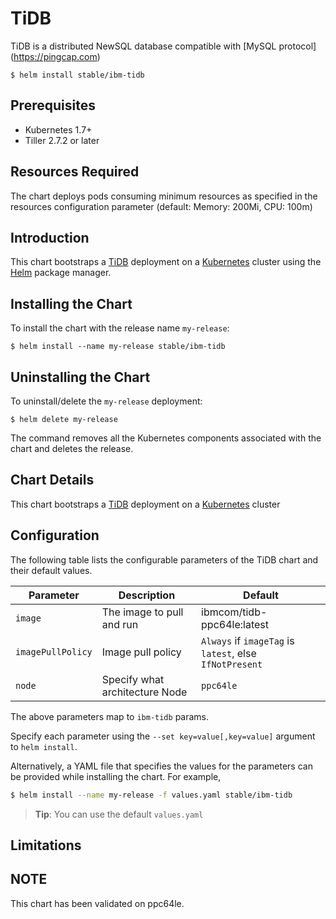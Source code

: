 # TiDB

TiDB is a distributed NewSQL database compatible with [MySQL protocol] (https://pingcap.com) 

```console
$ helm install stable/ibm-tidb
```

## Prerequisites

- Kubernetes 1.7+ 
- Tiller 2.7.2 or later

## Resources Required
The chart deploys pods consuming minimum resources as specified in the resources configuration parameter (default: Memory: 200Mi, CPU: 100m)

## Introduction

This chart bootstraps a [TiDB](https://hub.docker.com/r/ibmcom/tidb-ppc64le/) deployment on a [Kubernetes](http://kubernetes.io) cluster using the [Helm](https://helm.sh) package manager.


## Installing the Chart

To install the chart with the release name `my-release`:

```console
$ helm install --name my-release stable/ibm-tidb
```

## Uninstalling the Chart

To uninstall/delete the `my-release` deployment:

```console
$ helm delete my-release
```

The command removes all the Kubernetes components associated with the chart and deletes the release.

## Chart Details
This chart bootstraps a [TiDB](https://hub.docker.com/r/ibmcom/tidb-ppc64le/) deployment on a [Kubernetes](http://kubernetes.io) cluster


## Configuration

The following table lists the configurable parameters of the TiDB chart and their default values.

|      Parameter            |          Description            |                         Default                         |
|---------------------------|---------------------------------|---------------------------------------------------------|
| `image`                   | The image to pull and run       |  ibmcom/tidb-ppc64le:latest                         |
| `imagePullPolicy`         | Image pull policy               | `Always` if `imageTag` is `latest`, else `IfNotPresent` |
| `node`                    | Specify what architecture Node  |            `ppc64le`                                    |


The above parameters map to `ibm-tidb` params.

Specify each parameter using the `--set key=value[,key=value]` argument to `helm install`. 

Alternatively, a YAML file that specifies the values for the parameters can be provided while installing the chart. For example,

```bash
$ helm install --name my-release -f values.yaml stable/ibm-tidb
```

> **Tip**: You can use the default `values.yaml`

## Limitations

## NOTE
This chart has been validated on ppc64le.
